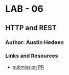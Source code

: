 # LAB - 06

## HTTP and REST

### Author: Austin Hedeen

### Links and Resources
* [submission PR](https://github.com/austinhedeen-401-advanced-javascript/lab-06/pull/1)
